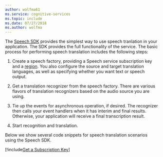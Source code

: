 ```yaml
---
author: wolfma61
ms.service: cognitive-services
ms.topic: include
ms.date: 07/27/2018
ms.author: wolfma
---
```


<!-- N.B. no header, language-agnostic -->

The [Speech SDK](~/articles/cognitive-services/speech-service/speech-sdk.md) provides the simplest way to use speech tranlation in your application.
The SDK provides the full functionality of the service.
The basic process for performing speech translation includes the following steps:

1. Create a speech factory, providing a Speech service subscription key and a [region](~/articles/cognitive-services/speech-service/regions.md).
   You also configure the source and target translation languages, as well as specifying whether you want text or speech output.

1. Get a translation recognizer from the speech factory.
   There are various flavors of translation recognizers based on the audio source you are using.

1. Tie up the events for asynchronous operation, if desired.
   The recognizer then calls your event handlers when it has interim and final results.
   Otherwise, your application will receive a final transcription result.

1. Start recognition and translation.

Below we show several code snippets for speech translation scenarios using the Speech SDK.

[!include[Get a Subscription Key](cognitive-services-speech-service-get-subscription-key.md)]
